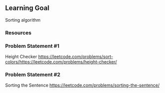 ## Learning Goal
Sorting algorithm

### Resources

### Problem Statement #1
Height Checker
https://leetcode.com/problems/sort-colors/https://leetcode.com/problems/height-checker/

### Problem Statement #2
Sorting the Sentence
https://leetcode.com/problems/sorting-the-sentence/
